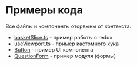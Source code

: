 # Примеры кода
Все файлы и компоненты оторвыны от контекста.
- [basketSlice.ts](/basketSlice.ts) - пример работы с redux
- [useViewport.ts](/useViewport.ts) - пример кастомного хука
- [Button](/Button) - пример UI компонента
- [QuestionForm](/QuestionForm) - пример модуля (формы)
